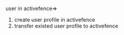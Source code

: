 user in activefence=>
1. create user profile in activefence
2. transfer existed user profile to activefence

